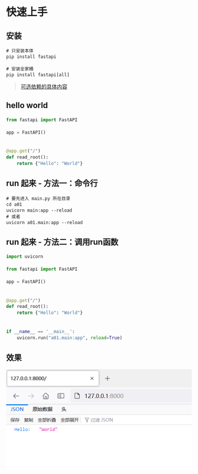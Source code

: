 # 快速上手

## 安装

```shell
# 只安装本体
pip install fastapi

# 安装全家桶
pip install fastapi[all]
```

> [可选依赖的具体内容](https://fastapi.tiangolo.com/zh/#_12 "Permanent link")

## hello world

```python
from fastapi import FastAPI

app = FastAPI()


@app.get("/")
def read_root():
    return {"Hello": "World"}
```

## run 起来 - 方法一：命令行

```shell
# 要先进入 main.py 所在目录
cd a01
uvicorn main:app --reload
# 或者
uvicorn a01.main:app --reload
```

## run 起来 - 方法二：调用run函数

```python
import uvicorn

from fastapi import FastAPI

app = FastAPI()


@app.get("/")
def read_root():
    return {"Hello": "World"}


if __name__ == '__main__':
    uvicorn.run("a01.main:app", reload=True)
```

## 效果

![](../assets/2022-09-02-09-38-19-image.png)
